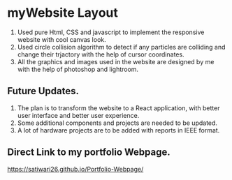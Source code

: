 # myWebsite Layout
1. Used pure Html, CSS and javascript to implement the responsive website with cool canvas look. 
2. Used circle collision algorithm to detect if any particles are colliding and change their trjactory with the help of cursor coordinates.
3. All the graphics and images used in the website are designed by me with the help of photoshop and lightroom.

## Future Updates.
1. The plan is to transform the website to a React application, with better user interface and better user experience.
2. Some additional components and projects are needed to be updated. 
3. A lot of hardware projects are to be added with reports in IEEE format. 

## Direct Link to my portfolio Webpage.
https://satiwari26.github.io/Portfolio-Webpage/
